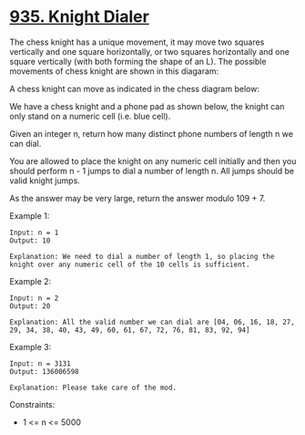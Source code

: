 # [935. Knight Dialer](https://leetcode.com/problems/knight-dialer/description/)

The chess knight has a unique movement, it may move two squares vertically and one square horizontally, or two squares horizontally and one square vertically (with both forming the shape of an L). The possible movements of chess knight are shown in this diagaram:

A chess knight can move as indicated in the chess diagram below:


We have a chess knight and a phone pad as shown below, the knight can only stand on a numeric cell (i.e. blue cell).


Given an integer n, return how many distinct phone numbers of length n we can dial.

You are allowed to place the knight on any numeric cell initially and then you should perform n - 1 jumps to dial a number of length n. All jumps should be valid knight jumps.

As the answer may be very large, return the answer modulo 109 + 7.

 

Example 1:

    Input: n = 1
    Output: 10

    Explanation: We need to dial a number of length 1, so placing the knight over any numeric cell of the 10 cells is sufficient.

Example 2:

    Input: n = 2
    Output: 20

    Explanation: All the valid number we can dial are [04, 06, 16, 18, 27, 29, 34, 38, 40, 43, 49, 60, 61, 67, 72, 76, 81, 83, 92, 94]

Example 3:

    Input: n = 3131
    Output: 136006598

    Explanation: Please take care of the mod.
 

Constraints:

* 1 <= n <= 5000